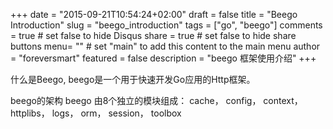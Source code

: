 +++
date = "2015-09-21T10:54:24+02:00"
draft = false
title = "Beego Introduction"
slug = "beego_introduction"
tags = ["go", "beego"]
comments = true	# set false to hide Disqus
share = true	# set false to hide share buttons
menu= ""		# set "main" to add this content to the main menu
author = "foreversmart"
featured = false
description = "beego 框架使用介绍"
+++

什么是Beego, beego是一个用于快速开发Go应用的Http框架。

beego的架构
beego 由8个独立的模块组成：
cache， config， context， httplibs， logs， orm， session， toolbox

